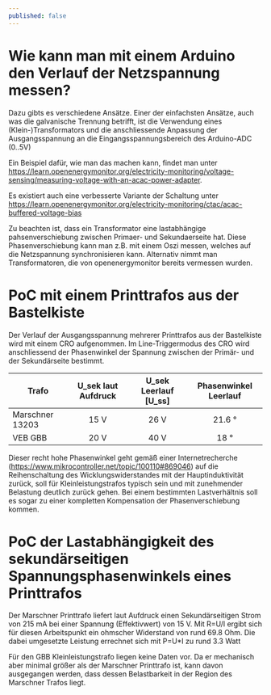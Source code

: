 ```yaml
---
published: false
---
```

# Wie kann man mit einem Arduino den Verlauf der Netzspannung messen?
Dazu gibts es verschiedene Ansätze. Einer der einfachsten Ansätze, auch was die galvanische Trennung betrifft, ist die Verwendung eines (Klein-)Transformators und die anschliessende Anpassung der Ausgangsspannung an die Eingangsspannungsbereich des Arduino-ADC (0..5V)

Ein Beispiel dafür, wie man das machen kann, findet man unter
https://learn.openenergymonitor.org/electricity-monitoring/voltage-sensing/measuring-voltage-with-an-acac-power-adapter.

Es existiert auch eine verbesserte Variante der Schaltung unter https://learn.openenergymonitor.org/electricity-monitoring/ctac/acac-buffered-voltage-bias

Zu beachten ist, dass ein Transformator eine lastabhängige pahsenverschiebung zwischen Primaer- und Sekundaerseite hat. Diese Phasenverschiebung kann man z.B. mit einem Oszi messen, welches auf die Netzspannung synchronisieren kann. Alternativ nimmt man Transformatoren, die von openenergymonitor bereits vermessen wurden.

# PoC mit einem Printtrafos aus der Bastelkiste
Der Verlauf der Ausgangsspannung mehrerer Printtrafos aus der Bastelkiste wird mit einem CRO aufgenommen. Im Line-Triggermodus des CRO wird anschliessend der Phasenwinkel der Spannung zwischen der Primär- und der Sekundärseite bestimmt.

| Trafo           | U_sek laut Aufdruck  |U_sek Leerlauf [U_ss]  | Phasenwinkel Leerlauf |
| --------------- |:--------------------:|:---------------:|:---------------------:|
| Marschner 13203 | 15 V                 | 26 V            | 21.6 °                |
| VEB GBB         | 20 V                 | 40 V            | 18 °                  |

Dieser recht hohe Phasenwinkel geht gemäß einer Internetrecherche (https://www.mikrocontroller.net/topic/100110#869046) auf die Reihenschaltung des Wicklungswiderstandes mit der Hauptinduktivität zurück, soll für Kleinleistungstrafos typisch sein und mit zunehmender Belastung deutlich zurück gehen. Bei einem bestimmten Lastverhältnis soll es sogar zu einer kompletten Kompensation der Phasenverschiebung kommen.

# PoC der Lastabhängigkeit des sekundärseitigen Spannungsphasenwinkels eines Printtrafos
Der Marschner Printtrafo liefert laut Aufdruck einen Sekundärseitigen Strom von 215 mA bei einer Spannung (Effektivwert) von 15 V. Mit R=U/I ergibt sich für diesen Arbeitspunkt ein ohmscher Widerstand von rund 69.8 Ohm. Die dabei umgesetzte Leistung errechnet sich mit P=U*I zu rund 3.3 Watt

Für den GBB Kleinleistungstrafo liegen keine Daten vor. Da er mechanisch aber minimal größer als der Marschner Printtrafo ist, kann davon ausgegangen werden, dass dessen Belastbarkeit in der Region des Marschner Trafos liegt.




